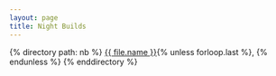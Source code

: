 ```yaml
---
layout: page
title: Night Builds
---
```


{% directory path: nb %}
  <a href="{{ file.url }}" >{{ file.name }}</a>{% unless forloop.last %}, {% endunless %}
{% enddirectory %}
